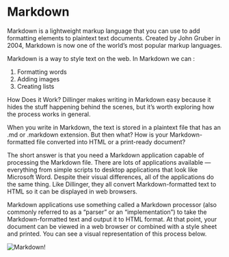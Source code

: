 # Markdown

Markdown is a lightweight markup language that you can use to add formatting elements to plaintext text documents. Created by John Gruber in 2004, Markdown is now one of the world’s most popular markup languages.


Markdown is a way to style text on the web. In Markdown we can :
1. Formatting words
2. Adding images
3. Creating lists

How Does it Work?
Dillinger makes writing in Markdown easy because it hides the stuff happening behind the scenes, but it’s worth exploring how the process works in general.

When you write in Markdown, the text is stored in a plaintext file that has an .md or .markdown extension. But then what? How is your Markdown-formatted file converted into HTML or a print-ready document?

The short answer is that you need a Markdown application capable of processing the Markdown file. There are lots of applications available — everything from simple scripts to desktop applications that look like Microsoft Word. Despite their visual differences, all of the applications do the same thing. Like Dillinger, they all convert Markdown-formatted text to HTML so it can be displayed in web browsers.

Markdown applications use something called a Markdown processor (also commonly referred to as a “parser” or an “implementation”) to take the Markdown-formatted text and output it to HTML format. At that point, your document can be viewed in a web browser or combined with a style sheet and printed. You can see a visual representation of this process below.

![Markdown!](https://d33wubrfki0l68.cloudfront.net/75cdd78aba218a9abbfe91d2ba2cf540a7502d8c/553fa/assets/images/process.png)
